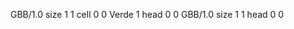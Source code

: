 <gs-board> GBB/1.0
size 1 1
cell 0 0 Verde 1 
head 0 0
 </gs-board>
<gs-board> GBB/1.0
size 1 1
head 0 0
 </gs-board>